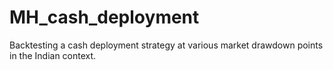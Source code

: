 # MH_cash_deployment
Backtesting a cash deployment strategy at various market drawdown points in the Indian context.
